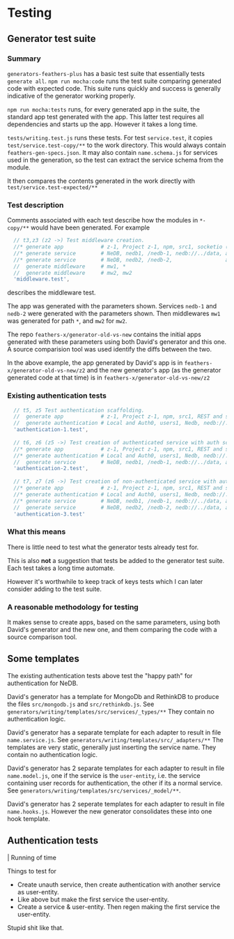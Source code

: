 # Testing

## Generator test suite

### Summary

`generators-feathers-plus` has a basic test suite that essentially tests `generate all`.
`npm run mocha:code` runs the test suite comparing generated code with expected code.
This suite runs quickly and success is generally indicative of the generator working properly.

`npm run mocha:tests` runs, for every generated app in the suite, the standard app test generated with the app.
This latter test requires all dependencies and starts up the app.
However it takes a long time.

`tests/writing.test.js` runs these tests. For test `service.test`,
it copies `test/service.test-copy/**` to the work directory.
This would always contain `feathers-gen-specs.json`.
It may also contain `name.schema.js` for services used in the generation,
so the test can extract the service schema from the module.

It then compares the contents generated in the work directly with `test/service.test-expected/**`
 
### Test description
 
Comments associated with each test describe how the modules in `*-copy/**` would have been generated.
For example
```js
  // t3,z3 (z2 ->) Test middleware creation.
  //* generate app            # z-1, Project z-1, npm, src1, socketio (only)
  //* generate service        # NeDB, nedb1, /nedb-1, nedb://../data, auth N, graphql Y
  //* generate service        # NeDB, nedb2, /nedb-2,                 auth N, graphql Y
  //  generate middleware     # mw1, *
  //  generate middleware     # mw2, mw2
  'middleware.test',
```
describes the middleware test.

The app was generated with the parameters shown.
Services `nedb-1` and `nedb-2` were generated with the parameters shown.
Then middlewares `mw1` was generated for path `*`, and `mw2` for `mw2`.

The repo `feathers-x/generator-old-vs-new` contains the initial apps generated with these parameters
using both David's generator and this one.
A source comparision tool was used identify the diffs between the two.

In the above example, the app generated by David's app is in `feathers-x/generator-old-vs-new/z2`
and the new generator's app (as the generator generated code at that time) is in `feathers-x/generator-old-vs-new/z2`

### Existing authentication tests

```js
  // t5, z5 Test authentication scaffolding.
  //  generate app            # z-1, Project z-1, npm, src1, REST and socketio
  //  generate authentication # Local and Auth0, users1, Nedb, nedb://../data, graphql Y
  'authentication-1.test',
  
  // t6, z6 (z5 ->) Test creation of authenticated service with auth scaffolding.
  //* generate app            # z-1, Project z-1, npm, src1, REST and socketio
  //* generate authentication # Local and Auth0, users1, Nedb, nedb://../data, graphql Y
  //  generate service        # NeDB, nedb1, /nedb-1, nedb://../data, auth Y, graphql Y
  'authentication-2.test',
  
  // t7, z7 (z6 ->) Test creation of non-authenticated service with auth scaffolding.
  //* generate app            # z-1, Project z-1, npm, src1, REST and socketio
  //* generate authentication # Local and Auth0, users1, Nedb, nedb://../data, graphql Y
  //* generate service        # NeDB, nedb1, /nedb-1, nedb://../data, auth Y, graphql Y
  //  generate service        # NeDB, nedb2, /nedb-2, nedb://../data, auth >> N <<, graphql Y
  'authentication-3.test'
```

### What this means

There is little need to test what the generator tests already test for.

This is also **not** a suggestion that tests be added to the generator test suite.
Each test takes a long time automate.

However it's worthwhile to keep track of keys tests which I can later consider adding to the test suite.

### A reasonable methodology for testing

It makes sense to create apps, based on the same parameters, using both David's generator and the new one,
and them comparing the code with a source comparison tool.

## Some templates

The existing authentication tests above test the "happy path" for authentication for NeDB.

David's generator has a template for MongoDb and RethinkDB to produce the files `src/mongodb.js`
and `src/rethinkdb.js`.
See `generators/writing/templates/src/services/_types/**`
They contain no authentication logic.

David's generator has a separate template for each adapter to result in file `name.service.js`.
See `generators/writing/templates/src/_adapters/**`
The templates are very static, generally just inserting the service name.
They contain no authentication logic.

David's generator has 2 separate templates for each adapter to result in file `name.model.js`,
one if the service is the `user-entity`, i.e. the service containing user records for authentication,
the other if its a normal service.
See `generators/writing/templates/src/services/_model/**`.

David's generator has 2 seperate templates for each adapter to result in file `name.hooks.js`.
However the new generator consolidates these into one hook template.

## Authentication tests

| Running of time

Things to test for
- Create unauth service, then create authentication with another service as user-entity.
- Like above but make the first service the user-entity.
- Create a service & user-entity. Then regen making the first service the user-entity.

Stupid shit like that.
